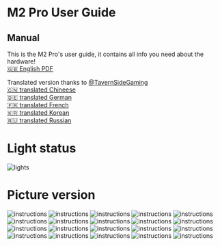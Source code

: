 # M2 Pro User Guide

## Manual
This is the M2 Pro's user guide, it contains all info you need about the hardware!<br>
[:gb: English PDF](https://mxchandbook.org/Assets/Instructions/MatchX-M2-Pro-User-Guide.pdf)

Translated version thanks to [@TavernSideGaming](https://t.me/TavernSideGaming) <br>
[:cn: translated Chineese](https://mxchandbook.org/Assets/Instructions/MatchX-M2-Pro-User-Guide-Chinese.pdf)<br>
[:de: translated German](https://mxchandbook.org/Assets/Instructions/MatchX-M2-Pro-User-Guide-German.pdf)<br>
[:fr: translated French](https://mxchandbook.org/Assets/Instructions/MatchX-M2-Pro-User-Guide-French.pdf)<br>
[:kr: translated Korean](https://mxchandbook.org/Assets/Instructions/MatchX-M2-Pro-User-Guide-Korean.pdf)<br>
[:ru: translated Russian](https://mxchandbook.org/Assets/Instructions/MatchX-M2-Pro-User-Guide-Russian.pdf)<br>

# Light status
![lights](../../Assets/Instructions/lights.png)

# Picture version
![instructions](../../Assets/Instructions/MatchX-M2-Pro-User-Guide-01.jpg)
![instructions](../../Assets/Instructions/MatchX-M2-Pro-User-Guide-02.jpg)
![instructions](../../Assets/Instructions/MatchX-M2-Pro-User-Guide-03.jpg)
![instructions](../../Assets/Instructions/MatchX-M2-Pro-User-Guide-04.jpg)
![instructions](../../Assets/Instructions/MatchX-M2-Pro-User-Guide-05.jpg)
![instructions](../../Assets/Instructions/MatchX-M2-Pro-User-Guide-06.jpg)
![instructions](../../Assets/Instructions/MatchX-M2-Pro-User-Guide-07.jpg)
![instructions](../../Assets/Instructions/MatchX-M2-Pro-User-Guide-08.jpg)
![instructions](../../Assets/Instructions/MatchX-M2-Pro-User-Guide-09.jpg)
![instructions](../../Assets/Instructions/MatchX-M2-Pro-User-Guide-10.jpg)
![instructions](../../Assets/Instructions/MatchX-M2-Pro-User-Guide-11.jpg)
![instructions](../../Assets/Instructions/MatchX-M2-Pro-User-Guide-12.jpg)
![instructions](../../Assets/Instructions/MatchX-M2-Pro-User-Guide-13.jpg)
![instructions](../../Assets/Instructions/MatchX-M2-Pro-User-Guide-14.jpg)
![instructions](../../Assets/Instructions/MatchX-M2-Pro-User-Guide-15.jpg)
![instructions](../../Assets/Instructions/MatchX-M2-Pro-User-Guide-16.jpg)
![instructions](../../Assets/Instructions/MatchX-M2-Pro-User-Guide-17.jpg)
![instructions](../../Assets/Instructions/MatchX-M2-Pro-User-Guide-18.jpg)
![instructions](../../Assets/Instructions/MatchX-M2-Pro-User-Guide-19.jpg)
![instructions](../../Assets/Instructions/MatchX-M2-Pro-User-Guide-20.jpg)
